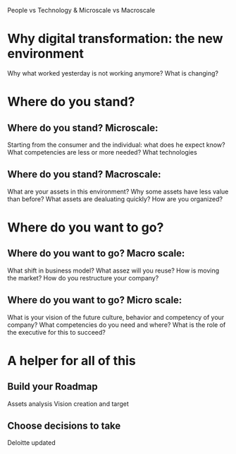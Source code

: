 

People vs Technology & Microscale vs Macroscale

# Why digital transformation: the new environment

Why what worked yesterday is not working anymore?
What is changing?

# Where do you stand?

## Where do you stand? Microscale:
  Starting from the consumer and the individual: what does he expect know?
  What competencies are less or more needed?
  What technologies

## Where do you stand? Macroscale:
  What are your assets in this environment?
  Why some assets have less value than before? What assets are dealuating quickly?
  How are you organized?


# Where do you want to go?

## Where do you want to go? Macro scale:
  What shift in business model?
  What assez will you reuse?
  How is moving the market?
  How do you restructure your company?

## Where do you want to go? Micro scale:
  What is your vision of the future culture, behavior and competency of your company?
  What competencies do you need and where?
  What is the role of the executive for this to succeed?

# A helper for all of this

## Build your Roadmap
Assets analysis
Vision creation and target

## Choose decisions to take
Deloitte updated
